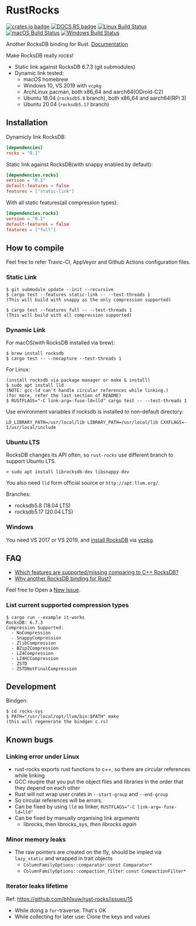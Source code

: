 # RustRocks

[![crates.io badge](https://img.shields.io/crates/v/rocks.svg)](https://crates.io/crates/rocks)
[![DOCS.RS badge](https://docs.rs/rocks/badge.svg)](https://docs.rs/rocks)
[![Linux Build Status](https://travis-ci.org/bh1xuw/rust-rocks.svg?branch=master)](https://travis-ci.org/bh1xuw/rust-rocks)
[![macOS Build Status](https://github.com/bh1xuw/rust-rocks/workflows/Rust/badge.svg)](https://github.com/bh1xuw/rust-rocks/actions)
[![Windows Build Status](https://ci.appveyor.com/api/projects/status/atawb7u8ekseodhm/branch/master?svg=true)](https://ci.appveyor.com/project/bh1xuw/rust-rocks)

Another RocksDB binding for Rust. [Documentation](https://docs.rs/rocks/)

Make RocksDB really rocks!

- Static link against RocksDB 6.7.3 (git submodules)
- Dynamic link tested:
  - macOS homebrew
  - Windows 10, VS 2019 with `vcpkg`
  - ArchLinux pacman, both x86_64 and aarch64(ODroid-C2)
  - Ubuntu 18.04 (`rocksdb5.8` branch), both x86_64 and aarch64(RPi 3)
  - Ubuntu 20.04 (`rocksdb5.17` branch)

## Installation

Dynamicly link RocksDB:

```toml
[dependencies]
rocks = "0.1"
```

Static link against RocksDB(with snappy enabled by default):

```toml
[dependencies.rocks]
version = "0.1"
default-features = false
features = ["static-link"]
```

With all static features(all compression types):

```toml
[dependencies.rocks]
version = "0.1"
default-features = false
features = ["full"]
```

## How to compile

Feel free to refer Travic-CI, AppVeyor and Github Actions configuration files.

### Static Link

```console
$ git submodule update --init --recursive
$ cargo test --features static-link -- --test-threads 1
(This will build with snappy as the only compression supported)

$ cargo test --features full -- --test-threads 1
(This will build with all compression supported)
```

### Dynamic Link

For macOS(with RocksDB installed via brew):

```console
$ brew install rocksdb
$ cargo test -- --nocapture --test-threads 1
```

For Linux:

```console
(install rocksdb via package manager or make & install)
$ sudo apt install lld
(NOTE: gcc-ld can't handle circular references while linking.)
(for more, refer the last section of README)
$ RUSTFLAGS="-C link-arg=-fuse-ld=lld" cargo test -- --test-threads 1
```

Use environment variables if rocksdb is installed to non-default directory:

`LD_LIBRARY_PATH=/usr/local/lib LIBRARY_PATH=/usr/local/lib CXXFLAGS=-I/usr/local/include`

### Ubuntu LTS

RocksDB changes its API often, so `rust-rocks` use different branch to support Ubuntu LTS.

```console
> sudo apt install librocksdb-dev libsnappy-dev
```

You also need `lld` form official source or `http://apt.llvm.org/`.

Branches:

- rocksdb5.8 (18.04 LTS)
- rocksdb5.17 (20.04 LTS)

### Windows

You need VS 2017 or VS 2019, and [install RocksDB](https://github.com/facebook/rocksdb/wiki/Building-on-Windows)
via [vcpkg](https://github.com/Microsoft/vcpkg).

## FAQ

- [Which features are supported/missing comparing to C++ RocksDB?](https://github.com/bh1xuw/rust-rocks/issues/1)
- [Why another RocksDB binding for Rust?](https://github.com/bh1xuw/rust-rocks/issues/2)

Feel free to Open a [New Issue](https://github.com/bh1xuw/rust-rocks/issues/new).

### List current supported compression types

```console
$ cargo run --example it-works
RocksDB: 6.7.3
Compression Supported:
  - NoCompression
  - SnappyCompression
  - ZlibCompression
  - BZip2Compression
  - LZ4Compression
  - LZ4HCCompression
  - ZSTD
  - ZSTDNotFinalCompression
```

## Development

Bindgen:

```console
$ cd rocks-sys
$ PATH="/usr/local/opt/llvm/bin:$PATH" make
(this will regenerate the bindgen c.rs)
```

## Known bugs

### Linking error under Linux

- rust-rocks exports rust functions to c++, so there are circular references while linking
- GCC reuqire that you put the object files and libraries in the order that they depend on each other
- Rust will not wrap user crates in `--start-group` and `--end-group`
- So circular references will be errors.
- Can be fixed by using `lld` as linker, `RUSTFLAGS="-C link-arg=-fuse-ld=lld"`
- Can be fixed by manually organising link arguments
  - librocks, then librocks_sys, *then librocks again*

### Minor memory leaks

- The raw pointers are created on the fly, should be impled via `lazy_static` and wrapped in trait objects
  - `ColumnFamilyOptions::comparator`: `const Comparator*`
  - `ColumnFamilyOptions::compaction_filter`: `const CompactionFilter*`

### Iterator leaks lifetime

Ref: <https://github.com/bh1xuw/rust-rocks/issues/15>

- While doing a `for`-traverse: That's OK
- While collecting for later use: Clone the keys and values
